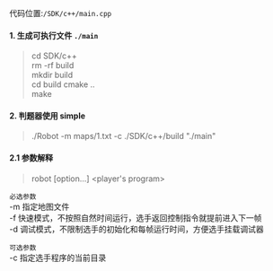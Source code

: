 
代码位置:`/SDK/c++/main.cpp`

#### 1. 生成可执行文件 `./main`
>cd SDK/c++  
>rm -rf build  
>mkdir build  
>cd build
>cmake ..  
>make

#### 2. 判题器使用 simple
> ./Robot -m maps/1.txt -c ./SDK/c++/build "./main"

#### 2.1 参数解释

> robot [option...] <player's program>

`必选参数`  
-m 指定地图文件  
-f 快速模式，不按照自然时间运行，选手返回控制指令就提前进入下一帧  
-d 调试模式，不限制选手的初始化和每帧运行时间，方便选手挂载调试器

`可选参数`  
-c 指定选手程序的当前目录
